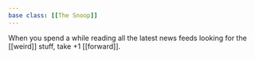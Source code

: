 ```yaml
---
base class: [[The Snoop]]
---
```

 When you spend a while reading all the latest news feeds looking for the [[weird]] stuff, take +1 [[forward]].